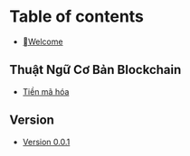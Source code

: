 # Table of contents

* [Welcome](README.md)

## Thuật Ngữ Cơ Bản Blockchain

* [Tiền mã hóa](thuat-ngu-co-ban-blockchain/tien-ma-hoa.md)

## Version

* [Version 0.0.1](version/version-0.0.1.md)
